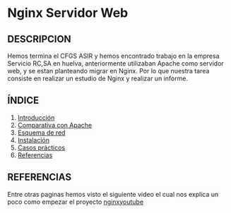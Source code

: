 # Nginx Servidor Web

## DESCRIPCION

Hemos termina el CFGS ASIR y hemos encontrado trabajo en la empresa Servicio RC,SA en huelva, anteriormente utilizaban Apache como servidor web, y se estan planteando migrar en Nginx. Por lo que nuestra tarea consiste en realizar un estudio de Nginx y realizar un informe.


## ÍNDICE
1. [Introducción](https://github.com/josemaa/nginx/blob/main/Introduccion.md)
2. [Comparativa con Apache](https://github.com/josemaa/nginx/blob/main/Comparativa.md)
3. [Esquema de red](https://github.com/josemaa/nginx/blob/main/EsquemaRed.md)
4. [Instalación]()
5. [Casos prácticos]()
6. [Referencias]()

## REFERENCIAS

Entre otras paginas hemos visto el siguiente video el cual nos explica un poco como empezar el proyecto [nginxyoutube](https://www.youtube.com/watch?v=rfo_7J_0MGw)
